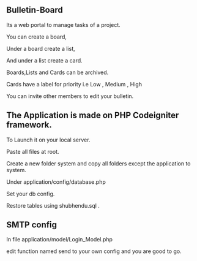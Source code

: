 ## Bulletin-Board

Its a web portal to manage tasks of a project.

You can create a board,

Under a board create a list,

And under a list create a card.

Boards,Lists and Cards can be archived.

Cards have a label for priority i.e Low , Medium , High

You can invite other members to edit your bulletin.

## The Application is made on PHP Codeigniter framework.

To Launch it on your local server.

Paste all files at root.

Create a new folder system and copy all folders except the application to system.

Under application/config/database.php

Set your db config.

Restore tables using shubhendu.sql .

## SMTP config

In file application/model/Login_Model.php

edit function named send to your own config and you are good to go.
